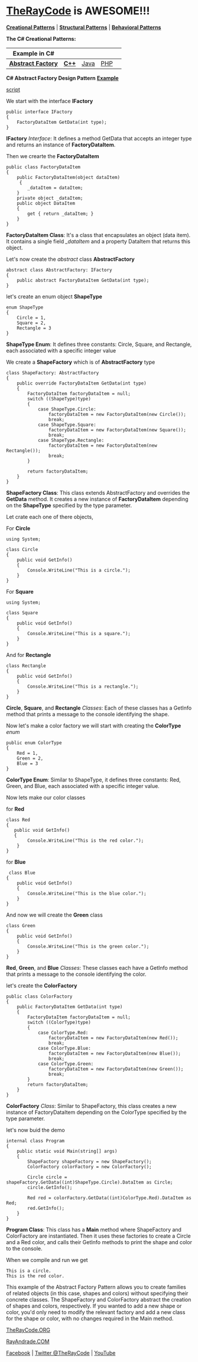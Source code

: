 # [TheRayCode](../../../README.md) is AWESOME!!!


**[Creational Patterns](../README.md)** | **[Structural Patterns](../../Structural/README.md)** | **[Behavioral Patterns](../../Behavioral/README.md)**

**The C# Creational Patterns:**

|Example in C#|   |   |   |   |
|---|---|---|---|---|
| [**Abstract Factory**](README.md) | [**C++**](../../../CPP/Creational/AbstractFactory/README.md) | [Java](../../../Java/Creational/AbstractFactory/README.md) | [PHP](../../../PHP/Creational/AbstractFactory/README.md) |

**C# Abstract Factory Design Pattern**
[**Example**](Show/README.md)

[script](./script/page01.md)

We start with the interface **IFactory**

```
public interface IFactory
{
    FactoryDataItem GetData(int type);
}
```
**IFactory** *Interface*:
It defines a method GetData that accepts an integer type and returns an instance of **FactoryDataItem**.

Then we crearte the **FactoryDataItem**

```
public class FactoryDataItem
{
    public FactoryDataItem(object dataItem)
     {
        _dataItem = dataItem;
    }
    private object _dataItem;
    public object DataItem
    {
        get { return _dataItem; }
    }
}
```
**FactoryDataItem Class**:
It's a class that encapsulates an object (data item). It contains a single field *_dataItem* and a property DataItem that returns this object.

Let's now create the *abstract* class **AbstractFactory**

```
abstract class AbstractFactory: IFactory
{
    public abstract FactoryDataItem GetData(int type);
}
```

let's create an enum object **ShapeType**

```
enum ShapeType
{
    Circle = 1,
    Square = 2,
    Rectangle = 3
}
```

**ShapeType Enum**:
It defines three constants: Circle, Square, and Rectangle, each associated with a specific integer value

We create a **ShapeFactory** which is of **AbstractFactory** type

```
class ShapeFactory: AbstractFactory
{
    public override FactoryDataItem GetData(int type)
    {
        FactoryDataItem factoryDataItem = null;
        switch ((ShapeType)type)
        {
            case ShapeType.Circle:
                factoryDataItem = new FactoryDataItem(new Circle());
                break;
            case ShapeType.Square:
                factoryDataItem = new FactoryDataItem(new Square());
                break;
            case ShapeType.Rectangle:
                factoryDataItem = new FactoryDataItem(new Rectangle());
                break;
        }
            
        return factoryDataItem;
    }
}
```
**ShapeFactory Class**:
This class extends AbstractFactory and overrides the **GetData** method. It creates a new instance of **FactoryDataItem** depending on the **ShapeType** specified by the type parameter.

Let crate each one of there objects,

For **Circle**

```
using System;

class Circle
{
    public void GetInfo()
    {
        Console.WriteLine("This is a circle.");
    }
}
```

For **Square**

```
using System;

class Square
{
    public void GetInfo()
    {
        Console.WriteLine("This is a square.");
    }
}
```

And for **Rectangle**

```
class Rectangle
{
    public void GetInfo()
    {
        Console.WriteLine("This is a rectangle.");
    }
}
```
**Circle**, **Square**, and **Rectangle** *Classes*:
Each of these classes has a GetInfo method that prints a message to the console identifying the shape.

Now let's make a color factory we will start with creating the **ColorType** *enum*

```
public enum ColorType
{
    Red = 1,
    Green = 2,
    Blue = 3
}
```

**ColorType Enum**:
Similar to ShapeType, it defines three constants: Red, Green, and Blue, each associated with a specific integer value.

Now lets make our color classes

for **Red**

```
class Red
{
   public void GetInfo()
   {
        Console.WriteLine("This is the red color.");
    }  
}
```
 for **Blue**
 
```
 class Blue
{
    public void GetInfo()
    {
        Console.WriteLine("This is the blue color.");
    }
}
```
And now we will create the **Green** class

```
class Green
{
    public void GetInfo()
    {
        Console.WriteLine("This is the green color.");
    }
}
```

**Red**, **Green**, and **Blue** *Classes*:
These classes each have a GetInfo method that prints a message to the console identifying the color.

let's create the **ColorFactory**

```
public class ColorFactory
{
    public FactoryDataItem GetData(int type)
    {
        FactoryDataItem factoryDataItem = null;
        switch ((ColorType)type)
        {
            case ColorType.Red:
                factoryDataItem = new FactoryDataItem(new Red());
                break;
            case ColorType.Blue:
                factoryDataItem = new FactoryDataItem(new Blue());
                break;
            case ColorType.Green:
                factoryDataItem = new FactoryDataItem(new Green());
                break;
        }
        return factoryDataItem;
    }
}
```
**ColorFactory** *Class*:
Similar to ShapeFactory, this class creates a new instance of FactoryDataItem depending on the ColorType specified by the type parameter.

let's now buid the demo

```
internal class Program
{
    public static void Main(string[] args)
    {
        ShapeFactory shapeFactory = new ShapeFactory();
        ColorFactory colorFactory = new ColorFactory();
            
        Circle circle = shapeFactory.GetData((int)ShapeType.Circle).DataItem as Circle;
        circle.GetInfo();
           
        Red red = colorFactory.GetData((int)ColorType.Red).DataItem as Red;
        red.GetInfo();
    }
}
```
**Program Class**:
This class has a **Main** method where ShapeFactory and ColorFactory are instantiated. Then it uses these factories to create a Circle and a Red color, and calls their GetInfo methods to print the shape and color to the console.

When we compile and run we get
```
This is a circle.
This is the red color.
```
This example of the Abstract Factory Pattern allows you to create families of related objects (in this case, shapes and colors) without specifying their concrete classes. The ShapeFactory and ColorFactory abstract the creation of shapes and colors, respectively. If you wanted to add a new shape or color, you'd only need to modify the relevant factory and add a new class for the shape or color, with no changes required in the Main method.


[TheRayCode.ORG](https://www.TheRayCode.org)

[RayAndrade.COM](https://www.RayAndrade.com)

[Facebook](https://www.facebook.com/TheRayCode/) | [Twitter @TheRayCode](https://www.twitter.com/TheRayCode/) | [YouTube](https://www.youtube.com/TheRayCode/)

